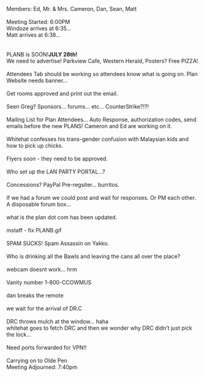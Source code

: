 Members: Ed, Mr. & Mrs. Cameron, Dan, Sean, Matt<br />
<br />
Meeting Started: 6:00PM<br />
Windoze arrives at 6:35... <br />
Matt arrives at 6:38... <br />
<br />
<br />
PLANB is SOON!<strong>JULY 28th!</strong><br />
We need to advertise! Parkview Cafe, Western Herald, Posters?  Free PIZZA!<br />
<br />
Attendees Tab should be working so attendees know what is going on. Plan Website needs banner... <br />
<br />
Get rooms approved and print out the email.  <br />
<br />
Seen Greg?  Sponsors... forums... etc...  CounterStrike?!?! <br />
<br />
Mailing List for Plan Attendees... Auto Response, authorization codes, send emails before the new PLANS! Cameron and Ed are working on it.  <br />
<br />
Whitehat confesses his trans-gender confusion with Malaysian kids and how to pick up chicks.<br />
<br />
Flyers soon - they need to be approved.    <br />
<br />
Who set up the LAN PARTY PORTAL...?<br />
<br />
Concessions? PayPal Pre-regsiter... burritos.  <br />
<br />
If we had a forum we could post and wait for responses.  Or PM each other. A disposable forum box... <br />
<br />
what is the plan dot com has been updated.    <br />
<br />
mstaff - fix PLANB.gif <br />
<br />
SPAM SUCKS! Spam Assassin on Yakko. <br />
<br />
Who is drinking all the Bawls and leaving the cans all over the place?<br />
<br />
webcam doesnt work... hrm<br />
<br />
Vanity number 1-800-CCOWMUS<br />
<br />
dan breaks the remote<br />
<br />
we wait for the arrival of DR.C<br />
<br />
DRC throws mulch at the window... haha<br />
whitehat goes to fetch DRC and then we wonder why DRC didn't just pick the lock... <br />
<br />
Need ports forwarded for VPN!!<br />
<br />
Carrying on to Olde Pen<br />
Meeting Adjourned: 7:40pm<br />
<br />
<br />
